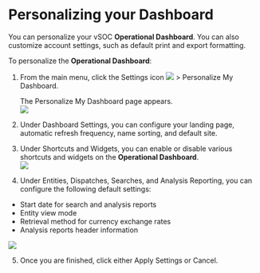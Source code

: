 # Personalizing your Dashboard

You can personalize your vSOC  **Operational Dashboard**. You can also customize account settings, such as default print and export formatting.

To personalize the  **Operational Dashboard**:

1.  From the main menu, click the  Settings  icon  ![](https://gsstage.d3securityonline.com/VSOC/WebHelp/media/Getting%20Started/nav_settingsIcon.png)  >  Personalize My Dashboard.
    
    The  Personalize My Dashboard  page appears.  
    ![](https://gsstage.d3securityonline.com/VSOC/WebHelp/media/personalize.png)  
    
2.  Under  Dashboard Settings, you can configure your landing page, automatic refresh frequency, name sorting, and default site.
3.  Under  Shortcuts  and  Widgets, you can enable or disable various shortcuts and widgets on the  **Operational Dashboard**.  
    ![](https://gsstage.d3securityonline.com/VSOC/WebHelp/media/ShortcutsWidgets.jpg)  
    
4.  Under  Entities, Dispatches, Searches, and Analysis Reporting, you can configure the following default settings:

-   Start date for search and analysis reports
-   Entity view mode
-   Retrieval method for currency exchange rates
-   Analysis reports header information

  
![](https://gsstage.d3securityonline.com/VSOC/WebHelp/media/PersonalizeDefaults.jpg)  

5.  Once you are finished, click either  Apply Settings  or  Cancel.